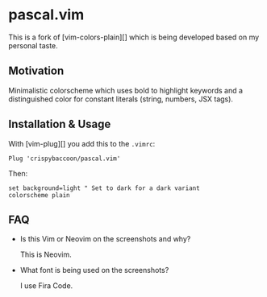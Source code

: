 # pascal.vim

This is a fork of [vim-colors-plain][] which is being developed based on my
personal taste.

## Motivation

Minimalistic colorscheme which uses bold to highlight keywords and a
distinguished color for constant literals (string, numbers, JSX tags).

<!-- TODO #1 Add screenshots @CrispyBaccoon -->

## Installation & Usage

With [vim-plug][] you add this to the `.vimrc`:

```Vim
Plug 'crispybaccoon/pascal.vim'
```

Then:

```Vim
set background=light " Set to dark for a dark variant
colorscheme plain
```

## FAQ

- Is this Vim or Neovim on the screenshots and why?

  This is Neovim.

- What font is being used on the screenshots?

  I use Fira Code.
